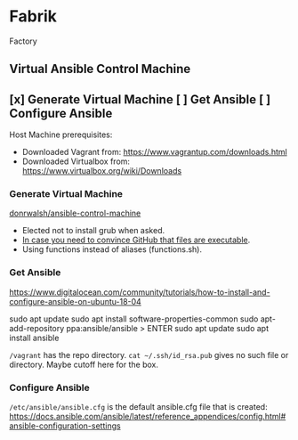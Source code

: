 # Fabrik
Factory

## Virtual Ansible Control Machine
[x] Generate Virtual Machine
[ ] Get Ansible
[ ] Configure Ansible
---
Host Machine prerequisites:
- Downloaded Vagrant from: https://www.vagrantup.com/downloads.html
- Downloaded Virtualbox from: https://www.virtualbox.org/wiki/Downloads

### Generate Virtual Machine
[donrwalsh/ansible-control-machine](https://app.vagrantup.com/donrwalsh/boxes/ansible-control-machine)

- Elected not to install grub when asked.
- [In case you need to convince GitHub that files are executable](https://stackoverflow.com/questions/40978921/how-to-add-chmod-permissions-to-file-in-git).
- Using functions instead of aliases (functions.sh).

### Get Ansible
https://www.digitalocean.com/community/tutorials/how-to-install-and-configure-ansible-on-ubuntu-18-04

sudo apt update
sudo apt install software-properties-common
sudo apt-add-repository ppa:ansible/ansible > ENTER
sudo apt update
sudo apt install ansible

`/vagrant` has the repo directory. 
`cat ~/.ssh/id_rsa.pub` gives no such file or directory.
Maybe cutoff here for the box.

### Configure Ansible
`/etc/ansible/ansible.cfg` is the default ansible.cfg file that is created: https://docs.ansible.com/ansible/latest/reference_appendices/config.html#ansible-configuration-settings